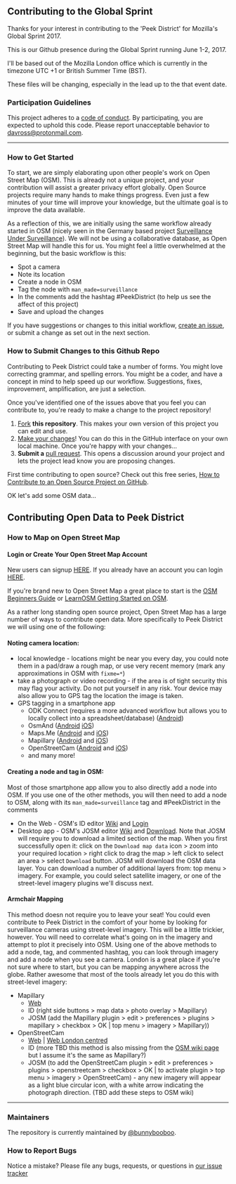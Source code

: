 ## Contributing to the Global Sprint

Thanks for your interest in contributing to the 'Peek District' for Mozilla's Global Sprint 2017.

This is our Github presence during the Global Sprint running June 1-2, 2017.

I'll be based out of the Mozilla London office which is currently in the timezone UTC +1 or British Summer Time (BST).

These files will be changing, especially in the lead up to the that event date.

### Participation Guidelines

This project adheres to a [code of conduct](https://www.mozilla.org/en-US/about/governance/policies/participation/). By participating, you are expected to uphold this code. Please report unacceptable behavior to davross@protonmail.com.

---

### How to Get Started

To start, we are simply elaborating upon other people's work on Open Street Map (OSM). This is already not a unique project, and your contribution will assist a greater privacy effort globally. Open Source projects require many hands to make things progress. Even just a few minutes of your time will improve your knowledge, but the ultimate goal is to improve the data available.

As a reflection of this, we are initially using the same workflow already started in OSM (nicely seen in the Germany based project [Surveillance Under Surveillance](https://kamba4.crux.uberspace.de/)). We will not be using a collaborative database, as Open Street Map will handle this for us. You might feel a little overwhelmed at the beginning, but the basic workflow is this:

  * Spot a camera
  * Note its location
  * Create a node in OSM
  * Tag the node with `man_made=surveillance`
  * In the comments add the hashtag #PeekDistrict (to help us see the affect of this project)
  * Save and upload the changes

If you have suggestions or changes to this initial workflow, [create an issue](https://github.com/peekdistrict/peekdistrict/issues), or submit a change as set out in the next section.

### How to Submit Changes to this Github Repo

Contributing to Peek District could take a number of forms. You might love correcting grammar, and spelling errors. You might be a coder, and have a concept in mind to help speed up our workflow. Suggestions, fixes, improvement, amplification, are just a selection.

Once you've identified one of the issues above that you feel you can contribute to, you're ready to make a change to the project repository!

  1. [Fork](https://help.github.com/articles/fork-a-repo/) **this repository**. This makes your own version of this project you can edit and use.
  2. [Make your changes](https://guides.github.com/activities/forking/#making-changes)! You can do this in the GitHub interface on your own local machine. Once you're happy with your changes...
  3. **Submit a** [pull request](https://help.github.com/articles/proposing-changes-to-a-project-with-pull-requests/). This opens a discussion around your project and lets the project lead know you are proposing changes.

First time contributing to open source? Check out this free series, [How to Contribute to an Open Source Project on GitHub](https://egghead.io/series/how-to-contribute-to-an-open-source-project-on-github).

OK let's add some OSM data...

## Contributing Open Data to Peek District

### How to Map on Open Street Map

#### Login or Create Your Open Street Map Account

New users can signup [HERE](https://www.openstreetmap.org/user/new). If you already have an account you can login [HERE](https://www.openstreetmap.org/login).

If you're brand new to Open Street Map a great place to start is the [OSM Beginners Guide](http://wiki.openstreetmap.org/wiki/Beginners%27_guide) or [LearnOSM Getting Started on OSM](http://learnosm.org/en/beginner/start-osm/#beginning-osm-create-an-openstreetmap-account).

As a rather long standing open source project, Open Street Map has a large number of ways to contribute open data. More specifically to Peek District we will using one of the following:

#### Noting camera location:

  * local knowledge - locations might be near you every day, you could note them in a pad/draw a rough map, or use very recent memory (mark any approximations in OSM with `fixme=*`)
  * take a photograph or video recording - if the area is of tight security this may flag your activity. Do not put yourself in any risk. Your device may also allow you to GPS tag the location the image is taken.
  * GPS tagging in a smartphone app
    * ODK Connect (requires a more advanced workflow but allows you to locally collect into a spreadsheet/database) ([Android](https://play.google.com/store/apps/details?id=org.odk.collect.android))
    * OsmAnd ([Android](https://play.google.com/store/apps/details?id=net.osmand) [iOS](https://itunes.apple.com/app/id934850257))
    * Maps.Me ([Android](https://play.google.com/store/apps/details?id=com.mapswithme.maps.pro) and [iOS](https://itunes.apple.com/app/id510623322))
    * Mapillary ([Android](https://play.google.com/store/apps/details?id=app.mapillary) and [iOS](https://itunes.apple.com/us/app/mapillary/id757286802))
    * OpenStreetCam ([Android](https://play.google.com/store/apps/details?id=com.telenav.streetview) and [iOS](https://itunes.apple.com/app/id1089548849))
    * and many more!

#### Creating a node and tag in OSM:

Most of those smartphone app allow you to also directly add a node into OSM. If you use one of the other methods, you will then need to add a node to OSM, along with its `man_made=surveillance` tag and #PeekDistrict in the comments

  * On the Web - OSM's ID editor [Wiki](https://wiki.openstreetmap.org/wiki/ID) and [Login](www.openstreetmap.org/login?referer=%2Fedit%3Feditor%3Did)
  * Desktop app - OSM's JOSM editor [Wiki](http://wiki.openstreetmap.org/wiki/JOSM) and [Download](https://josm.openstreetmap.de/). Note that JOSM will require you to download a limited section of the map. When you first successfully open it: click on the `Download map data` icon > zoom into your required location > right click to drag the map > left click to select an area > select `Download` button. JOSM will download the OSM data layer. You can download a number of additional layers from: top menu > imagery. For example, you could select satellite imagery, or one of the street-level imagery plugins we'll discuss next.

#### Armchair Mapping

This method doesn not require you to leave your seat! You could even contribute to Peek District in the comfort of your home by looking for surveillance cameras using street-level imagery. This will be a little trickier, however. You will need to correlate what's going on in the imagery and attempt to plot it precisely into OSM. Using one of the above methods to add a node, tag, and commented hashtag, you can look through imagery and add a node when you see a camera. London is a great place if you're not sure where to start, but you can be mapping anywhere across the globe. Rather awesome that most of the tools already let you do this with street-level imagery:

  * Mapillary
    * [Web](https://www.mapillary.com/app)
    * ID (right side buttons > map data > photo overlay > Mapillary)
    * JOSM (add the Mapillary plugin > edit > preferences > plugins > mapillary > checkbox > OK | top menu > imagery > Mapillary))
  * OpenStreetCam
    * [Web](https://openstreetcam.org/map/) | [Web London centred](https://openstreetcam.org/map/@51.484803739516046,-0.20187377929687503,11z)
    * ID (more TBD this method is also missing from the [OSM wiki page](http://wiki.openstreetmap.org/wiki/Pick_your_mapping_technique#openstreetcam) but I assume it's the same as Mapillary?)
    * JOSM (to add the OpenStreetCam plugin > edit > preferences > plugins > openstreetcam > checkbox > OK | to activate plugin > top menu > imagery > OpenStreetCam) - any new imagery will appear as a light blue circular icon, with a white arrow indicating the photograph direction. (TBD add these steps to OSM wiki)
---
### Maintainers

The repository is currently maintained by [@bunnybooboo](https://github.com/bunnybooboo).

### How to Report Bugs

Notice a mistake? Please file any bugs, requests, or questions in [our issue tracker](https://github.com/mozilla/peekdistrict/peekdistrict/issues)
